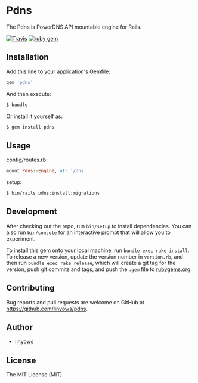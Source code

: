 Pdns
=======

The Pdns is PowerDNS API mountable engine for Rails.

[![Travis](https://img.shields.io/travis/linyows/pdns.svg?style=flat-square)](https://travis-ci.org/linyows/pdns)
[![ruby gem](https://img.shields.io/gem/v/pdns.svg?style=flat-square)](https://rubygems.org/gems/pdns)

Installation
------------

Add this line to your application's Gemfile:

```rb
gem 'pdns'
```

And then execute:

```sh
$ bundle
```

Or install it yourself as:

```sh
$ gem install pdns
```

Usage
-----

config/routes.rb:

```rb
mount Pdns::Engine, at: '/dns'
```

setup:

```sh
$ bin/rails pdns:install:migrations
```

Development
-----------

After checking out the repo, run `bin/setup` to install dependencies. You can also run `bin/console` for an interactive prompt that will allow you to experiment.

To install this gem onto your local machine, run `bundle exec rake install`. To release a new version, update the version number in `version.rb`, and then run `bundle exec rake release`, which will create a git tag for the version, push git commits and tags, and push the `.gem` file to [rubygems.org](https://rubygems.org).

Contributing
------------

Bug reports and pull requests are welcome on GitHub at https://github.com/linyows/pdns.

Author
------

- [linyows](https://github.com/linyows)

License
-------

The MIT License (MIT)
